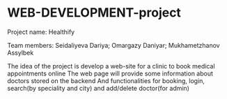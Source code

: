 # WEB-DEVELOPMENT-project
Project name: Healthify

Team members: Seidaliyeva Dariya; Omargazy Daniyar; Mukhametzhanov Assylbek

The idea of the project is develop a web-site for a clinic to book medical appointments online
The web page will provide some information about doctors stored on the backend
And functionalities for booking, login, search(by speciality and city) and add/delete doctor(for admin)
